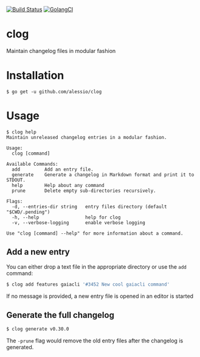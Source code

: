[![Build Status](https://travis-ci.com/alessio/clog.svg?branch=master)](https://travis-ci.com/alessio/clog)
[![GolangCI](https://golangci.com/badges/github.com/alessio/clog.svg)](https://golangci.com/r/github.com/alessio/clog)

# clog

Maintain changelog files in modular fashion 

# Installation

```
$ go get -u github.com/alessio/clog
```

# Usage

```
$ clog help
Maintain unreleased changelog entries in a modular fashion.

Usage:
  clog [command]

Available Commands:
  add         Add an entry file.
  generate    Generate a changelog in Markdown format and print it to STDOUT.
  help        Help about any command
  prune       Delete empty sub-directories recursively.

Flags:
  -d, --entries-dir string   entry files directory (default "$CWD/.pending")
  -h, --help                 help for clog
  -v, --verbose-logging      enable verbose logging

Use "clog [command] --help" for more information about a command.
```

## Add a new entry

You can either drop a text file in the appropriate directory or use the `add` command:

```bash
$ clog add features gaiacli '#3452 New cool gaiacli command'
```

If no message is provided, a new entry file is opened in an editor is started

## Generate the full changelog

```bash
$ clog generate v0.30.0
```

The `-prune` flag would remove the old entry files after the changelog is generated.
